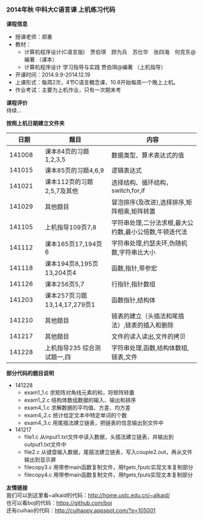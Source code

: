 ### 2014年秋 中科大C语言课 上机练习代码  

**课程信息**  
- 授课老师：郑重  
- 教材：  
  - 计算机程序设计(C语言版)　贾伯琪　顾为兵　苏仕华　张四海　何克东@编著 （课本）  
  - 计算机程序设计 学习指导与实践  贾伯琪@编著 （上机指导）  
- 开课时间：2014.9.9-2014.12.19  
- 上课形式：每周2次，4节C语言概念课，10.8开始每周一个晚上上机。  
- 作业考试：主要为上机作业，只有一次期末考  

**课程评价**  
待续...  

**按照上机日期建立文件夹**  

日期    |               题目              |           内容
--------|---------------------------------|-----------------------------------  
141008　| 课本84页的习题1,2,3,5           | 数据类型、算术表达式的值  
141015  | 课本85页的习题4,6,9             | 逻辑表达式  
141021  | 课本112页的习题2,5,7及其他      | 选择结构、循环结构，switch,for,if  
141029  | 其他题目                        | 冒泡排序(及改进),选择排序,矩阵相乘,矩阵转置  
141105  | 上机指导109页7,8                | 字符串处理,二分法求根,最大公约数,最小公倍数,牛顿迭代法  
141112  | 课本165页17,194页6              | 字符串处理,约瑟夫环,伪随机数,字符串比大小  
141118  | 课本194页8,195页13,204页4       | 函数,指针,带参宏  
141126  | 课本256页5,7                    | 行指针,指针数组  
141203  | 课本257页习题13,14,17,279页1    | 函数指针,结构体  
141210  | 其他题目                        | 链表的建立（头插法和尾插法）,链表的插入和删除  
141217  | 其他题目                        | 文件的读入读出,文件的拷贝  
141228  | 上机指导235 综合测试题一,四     | 字符串处理,函数,结构体数组,链表,文件    

**部分代码的题目说明**  
- 141228  
  - exam1_1.c 求矩阵对角线元素的和，将矩阵转置  
  - exam1_2.c 结构体数组数据的输入、输出和排序  
  - exam4_1.c 求解数据的平均值、方差、均方差  
  - exam4_2.c 统计给定文本中特定单词的个数  
  - exam4_3.c 用尾插法建立链表，把链表的信息输出到文件中  
- 141217  
  - file1.c 从input1.txt文件中读入数据，头插法建立链表，并输出到output1.txt文件中  
  - file2.c 从键盘输入数据，尾插法建立链表，写入couple2.out，再从文件输出到显示屏  
  - filecopy3.c 用带参main函数复制文件，用fgetc,fputc实现文本复制部分  
  - filecopy4.c 用带参main函数复制文件，用fgets,fputs实现文本复制部分  


**友情链接**  
我们可以到这里看~alkaid的代码：http://home.ustc.edu.cn/~alkaid/  
也可以看boj的代码：https://github.com/boj  
还有cuihao的代码：http://cuihaopy.appspot.com/?p=105001  

